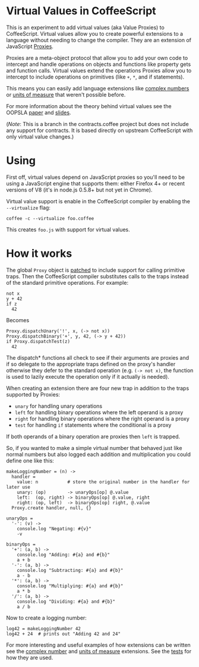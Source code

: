 Virtual Values in CoffeeScript
==============================

This is an experiment to add virtual values (aka Value Proxies) to CoffeeScript. Virtual values allow you to create powerful extensions to a language without needing to change the compiler. They are an extension of JavaScript [Proxies](https://developer.mozilla.org/en/JavaScript/Reference/Global_Objects/Proxy).

Proxies are a meta-object protocol that allow you to add your own code to intercept and handle operations on objects and functions like property gets and function calls. Virtual values extend the operations Proxies allow you to intercept to include operations on primitives (like `+`, `*`, and if statements).

This means you can easily add language extensions like [complex numbers](https://github.com/disnet/contracts.coffee/blob/virtual-values/extensions/complex.coffee) or [units of measure](https://github.com/disnet/contracts.coffee/blob/virtual-values/extensions/units.coffee) that weren't possible before.

For more information about the theory behind virtual values see the OOPSLA [paper](http://disnetdev.com/papers/oopsla054-austin.pdf) and [slides](http://disnetdev.com/talks/virtual_values.pdf).

(_Note_: This is a branch in the contracts.coffee project but does not include any support for contracts. It is based directly on upstream CoffeeScript with only virtual value changes.)

Using
=====

First off, virtual values depend on JavaScript proxies so you'll need to be using a JavaScript engine that supports them: either Firefox 4+ or recent versions of V8 (it's in node.js 0.5.8+ but not yet in Chrome).

Virtual value support is enable in the CoffeeScript compiler by enabling the `--virtualize` flag:

    coffee -c --virtualize foo.coffee

This creates `foo.js` with support for virtual values.

How it works
============

The global `Proxy` object is [patched](https://github.com/disnet/contracts.coffee/blob/virtual-values/src/loadVirt.coffee) to include support for calling primitive traps. Then the CoffeeScript compiler substitutes calls to the traps instead of the standard primitive operations. For example:

    not x
    y + 42
    if z
      42

Becomes

    Proxy.dispatchUnary('!', x, (-> not x))
    Proxy.dispatchBinary('+', y, 42, (-> y + 42))
    if Proxy.dispatchTest(z)
      42

The dispatch* functions all check to see if their arguments are proxies and if so delegate to the appropriate traps defined on the proxy's handler otherwise they defer to the standard operation (e.g. `(-> not x)`, the function is used to lazily execute the operation only if it actually is needed).

When creating an extension there are four new trap in addition to the traps supported by Proxies: 

  * `unary` for handling unary operations
  * `left` for handling binary operations where the left operand is a proxy
  * `right` for handling binary operations where the right operand is a proxy
  * `test` for handling `if` statements where the conditional is a proxy

If both operands of a binary operation are proxies then `left` is trapped.

So, if you wanted to make a simple virtual number that behaved just like normal numbers but also logged each addition and multiplication you could define one like this:

    makeLoggingNumber = (n) ->
      handler = 
        value: n           # store the original number in the handler for later use
        unary: (op)        -> unaryOps[op] @.value
        left:  (op, right) -> binaryOps[op] @.value, right
        right: (op, left)  -> binaryOps[op] right, @.value
      Proxy.create handler, null, {}

    unaryOps =
      '-': (v) ->
        console.log "Negating: #{v}"
        -v

    binaryOps =
      '+': (a, b) ->
        console.log "Adding: #{a} and #{b}"
        a + b
      '-': (a, b) ->
        console.log "Subtracting: #{a} and #{b}"
        a - b
      '*': (a, b) ->
        console.log "Multiplying: #{a} and #{b}"
        a * b
      '/': (a, b) ->
        console.log "Dividing: #{a} and #{b}"
        a / b

Now to create a logging number:

    log42 = makeLoggingNumber 42
    log42 + 24  # prints out "Adding 42 and 24"

For more interesting and useful examples of how extensions can be written see the [complex number](https://github.com/disnet/contracts.coffee/blob/virtual-values/extensions/complex.coffee) and [units of measure](https://github.com/disnet/contracts.coffee/blob/virtual-values/extensions/units.coffee) extensions. See the [tests](https://github.com/disnet/contracts.coffee/blob/virtual-values/test/virtualize/virtualValues.coffee) for how they are used. 
